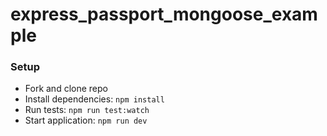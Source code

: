# express_passport_mongoose_example

### Setup

- Fork and clone repo
- Install dependencies: `npm install`
- Run tests: `npm run test:watch`
- Start application: `npm run dev`
